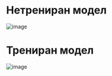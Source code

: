 # Нетрениран модел

![image](https://github.com/TOT102/First-Neural-Network/assets/73033834/01c7d2b2-a853-4f6b-af3d-832780af3d92)

# Трениран модел

![image](https://github.com/TOT102/First-Neural-Network/assets/73033834/098a28ca-de8e-4343-8fd4-9006b850262d)
